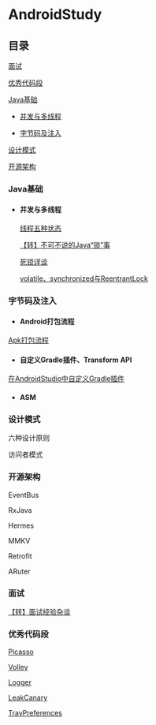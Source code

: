 # AndroidStudy





## 目录

[面试](#面试)

[优秀代码段](#优秀代码段)

[Java基础](#Java基础)

- [并发与多线程](#并发与多线程)

- [字节码及注入](#字节码及注入)



[设计模式](#设计模式)

[开源架构](#开源架构)

























### Java基础

- #### 并发与多线程

  [线程五种状态](java/线程五种状态.md)

  [【转】不可不说的Java“锁”事](java/不可不说的Java"锁"事.md)

  [死锁详谈](java/死锁详谈.md)

  [volatile、synchronized与ReentrantLock](java/volatile、synchronized与ReentrantLock.md)





### 字节码及注入

- #### Android打包流程

[Apk打包流程](bytecode/Apk打包流程.md)





- #### 自定义Gradle插件、Transform API

[在AndroidStudio中自定义Gradle插件](bytecode/在AndroidStudio中自定义Gradle插件.md)





- #### ASM







### 设计模式

六种设计原则 

访问者模式







### 开源架构

EventBus

RxJava

Hermes

MMKV

Retrofit

ARuter











### 面试

[【转】面试经验杂谈](interview/面试经验杂谈.md)









### 优秀代码段

[Picasso](code/good-code/Picasso.md)

[Volley](code/good-code/Volley.md)

[Logger](code/good-code/Logger.md)

[LeakCanary](code/good-code/LeakCanary.md)

[TrayPreferences](code/good-code/TrayPreferences.md)











